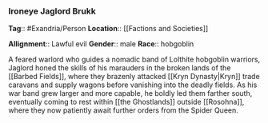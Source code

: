 ### Ironeye Jaglord Brukk
**Tag**:: #Exandria/Person
**Location**:: [[Factions and Societies]]

**Allignment**:: Lawful evil
**Gender**:: male
**Race**:: hobgoblin

A feared warlord who guides a nomadic band of Lolthite hobgoblin warriors, Jaglord honed the skills of his marauders in the broken lands of the [[Barbed Fields]], where they brazenly attacked [[Kryn Dynasty|Kryn]] trade caravans and supply wagons before vanishing into the deadly fields. As his war band grew larger and more capable, he boldly led them farther south, eventually coming to rest within [[the Ghostlands]] outside [[Rosohna]], where they now patiently await further orders from the Spider Queen.